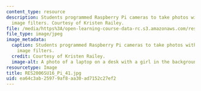 ```yaml
---
content_type: resource
description: Students programmed Raspberry Pi cameras to take photos with different
  image filters. Courtesy of Kristen Railey.
file: /media/https%3A/open-learning-course-data-rc.s3.amazonaws.com/res-2-006-girls-who-build-cameras-summer-2016/ea64c3ab25979af8aa30ad7152c27ef2_RES2006SU16_Pi_41.jpg
file_type: image/jpeg
image_metadata:
  caption: Students programmed Raspberry Pi cameras to take photos with different
    image filters.
  credit: Courtesy of Kristen Railey.
  image-alt: A photo of a laptop on a desk with a girl in the background.
resourcetype: Image
title: RES2006SU16_Pi_41.jpg
uid: ea64c3ab-2597-9af8-aa30-ad7152c27ef2
---
```

